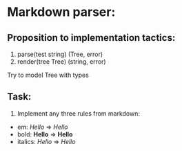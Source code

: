 # Markdown parser:

## Proposition to implementation tactics:

1. parse(test string) (Tree, error)
2. render(tree Tree) (string, error)

Try to model Tree with types

## Task:

1. Implement any three rules from markdown:

* em: _Hello_ => <em>Hello</em>
* bold: **Hello** => <b>Hello</b>
* italics: *Hello* => <i>Hello</i>

